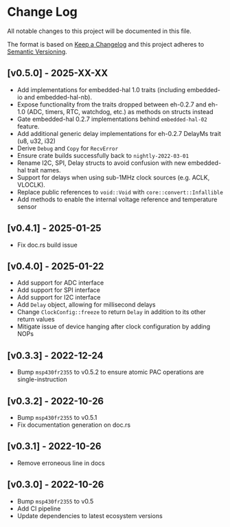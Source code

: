 # Change Log

All notable changes to this project will be documented in this file.

The format is based on [Keep a Changelog](http://keepachangelog.com/)
and this project adheres to [Semantic Versioning](http://semver.org/).

## [v0.5.0] - 2025-XX-XX

- Add implementations for embedded-hal 1.0 traits (including embedded-io and embedded-hal-nb).
- Expose functionality from the traits dropped between eh-0.2.7 and eh-1.0 (ADC, timers, RTC, watchdog, etc.) as methods on structs instead
- Gate embedded-hal 0.2.7 implementations behind `embedded-hal-02` feature.
- Add additional generic delay implementations for eh-0.2.7 DelayMs trait (u8, u32, i32)
- Derive `Debug` and `Copy` for `RecvError`
- Ensure crate builds successfully back to `nightly-2022-03-01`
- Rename I2C, SPI, Delay structs to avoid confusion with new embedded-hal trait names.
- Support for delays when using sub-1MHz clock sources (e.g. ACLK, VLOCLK).
- Replace public references to `void::Void` with `core::convert::Infallible`
- Add methods to enable the internal voltage reference and temperature sensor

## [v0.4.1] - 2025-01-25

- Fix doc.rs build issue

## [v0.4.0] - 2025-01-22

- Add support for ADC interface
- Add support for SPI interface
- Add support for I2C interface
- Add `Delay` object, allowing for millisecond delays
- Change `ClockConfig::freeze` to return `Delay` in addition to its other return values
- Mitigate issue of device hanging after clock configuration by adding NOPs

## [v0.3.3] - 2022-12-24

- Bump `msp430fr2355` to v0.5.2 to ensure atomic PAC operations are single-instruction

## [v0.3.2] - 2022-10-26

- Bump `msp430fr2355` to v0.5.1
- Fix documentation generation on doc.rs

## [v0.3.1] - 2022-10-26

- Remove erroneous line in docs

## [v0.3.0] - 2022-10-26

- Bump `msp430fr2355` to v0.5
- Add CI pipeline
- Update dependencies to latest ecosystem versions

